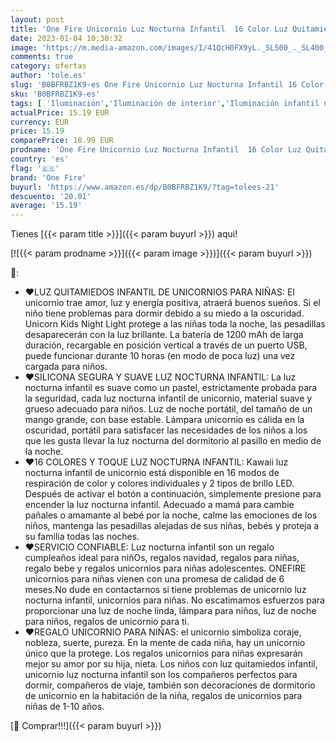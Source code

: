 ```yaml
---
layout: post
title: 'One Fire Unicornio Luz Nocturna Infantil  16 Color Luz Quitamiedos Infantil  Unicornios para Niñas  Silicona Luz Bebe Nocturna  USB Recargable Luz de Noche para Niños  Regalo Bebe Recien Nacido Niño'
date: 2023-01-04 10:30:32
image: 'https://m.media-amazon.com/images/I/41QcH0FX9yL._SL500_._SL400_.jpg'
comments: true
category: ofertas
author: 'tole.es'
slug: 'B0BFRBZ1K9-es One Fire Unicornio Luz Nocturna Infantil 16 Color Luz...'
sku: 'B0BFRBZ1K9-es'
tags: [ 'Iluminación','Iluminación de interior','Iluminación infantil nocturna','Lámparas e iluminación infantil','bebe','one fire','🇪🇸', ]
actualPrice: 15.19 EUR
currency: EUR
price: 15.19
comparePrice: 18.99 EUR
prodname: 'One Fire Unicornio Luz Nocturna Infantil  16 Color Luz Quitamiedos Infantil  Unicornios para Niñas  Silicona Luz Bebe Nocturna  USB Recargable Luz de Noche para Niños  Regalo Bebe Recien Nacido Niño'
country: 'es'
flag: '🇪🇸'
brand: 'One Fire'
buyurl: 'https://www.amazon.es/dp/B0BFRBZ1K9/?tag=tolees-21'
descuento: '20.01'
average: '15.19'
---
```


Tienes [{{< param title >}}]({{< param buyurl >}}) aqui!

[![{{< param prodname >}}]({{< param image >}})]({{< param buyurl >}})

🔎:

- ♥LUZ QUITAMIEDOS INFANTIL DE UNICORNIOS PARA NIÑAS: El unicornio trae amor, luz y energía positiva, atraerá buenos sueños. Si el niño tiene problemas para dormir debido a su miedo a la oscuridad. Unicorn Kids Night Light protege a las niñas toda la noche, las pesadillas desaparecerán con la luz brillante. La batería de 1200 mAh de larga duración, recargable en posición vertical a través de un puerto USB, puede funcionar durante 10 horas (en modo de poca luz) una vez cargada para niños.
- ♥SILICONA SEGURA Y SUAVE LUZ NOCTURNA INFANTIL: La luz nocturna infantil es suave como un pastel, estrictamente probada para la seguridad, cada luz nocturna infantil de unicornio, material suave y grueso adecuado para niños. Luz de noche portátil, del tamaño de un mango grande, con base estable. Lámpara unicornio es cálida en la oscuridad, portátil para satisfacer las necesidades de los niños a los que les gusta llevar la luz nocturna del dormitorio al pasillo en medio de la noche.
- ♥16 COLORES Y TOQUE LUZ NOCTURNA INFANTIL: Kawaii luz nocturna infantil de unicornio está disponible en 16 modos de respiración de color y colores individuales y 2 tipos de brillo LED. Después de activar el botón a continuación, simplemente presione para encender la luz nocturna infantil. Adecuado a mamá para cambie pañales o amamante al bebé por la noche, calme las emociones de los niños, mantenga las pesadillas alejadas de sus niñas, bebés y proteja a su familia todas las noches.
- ♥SERVICIO CONFIABLE: Luz nocturna infantil son un regalo cumpleaños ideal para niñOs, regalos navidad, regalos para niñas, regalo bebe y regalos unicornios para niñas adolescentes. ONEFIRE unicornios para niñas vienen con una promesa de calidad de 6 meses.No dude en contactarnos si tiene problemas de unicornio luz nocturna infantil, unicornios para niñas. No escatimamos esfuerzos para proporcionar una luz de noche linda, lámpara para niños, luz de noche para niños, regalos de unicornio para ti.
- ♥REGALO UNICORNIO PARA NIÑAS: el unicornio simboliza coraje, nobleza, suerte, pureza. En la mente de cada niña, hay un unicornio único que la protege. Los regalos unicornios para niñas expresarán mejor su amor por su hija, nieta. Los niños con luz quitamiedos infantil, unicornio luz nocturna infantil son los compañeros perfectos para dormir, compañeros de viaje, también son decoraciones de dormitorio de unicornio en la habitación de la niña, regalos de unicornios para niñas de 1-10 años.

[🛒 Comprar!!!]({{< param buyurl >}})
